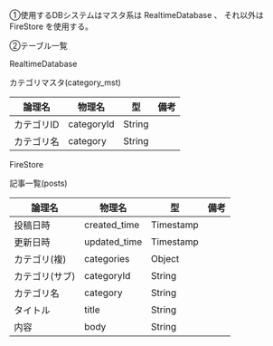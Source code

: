 

①使用するDBシステムはマスタ系は RealtimeDatabase 、 それ以外は FireStore を使用する。



②テーブル一覧

 

RealtimeDatabase

カテゴリマスタ(category_mst)

| 論理名     | 物理名     | 型     | 備考 |
| ---------- | ---------- | ------ | ---- |
| カテゴリID | categoryId | String |      |
| カテゴリ名 | category   | String |      |



FireStore

記事一覧(posts)

| 論理名         | 物理名       | 型        | 備考 |
| -------------- | ------------ | --------- | ---- |
| 投稿日時       | created_time | Timestamp |      |
| 更新日時       | updated_time | Timestamp |      |
| カテゴリ(複)   | categories   | Object    |      |
| カテゴリ(サブ) | categoryId   | String    |      |
| カテゴリ名     | category     | String    |      |
| タイトル       | title        | String    |      |
| 内容           | body         | String    |      |

